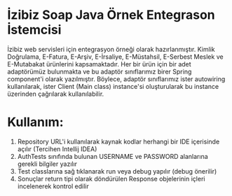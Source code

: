 # İzibiz Soap Java Örnek Entegrason İstemcisi

İzibiz web servisleri için entegrasyon örneği olarak hazırlanmıştır. Kimlik Doğrulama, E-Fatura, E-Arşiv, E-İrsaliye, E-Müstahsil, E-Serbest Meslek ve E-Mutabakat ürünlerini kapsamaktadır. Her bir ürün için bir adet adaptörümüz bulunmakta ve bu adaptör sınıflarımız birer Spring component'i olarak yazılmıştır. Böylece, adaptör sınıflarımız ister autowiring kullanılarak, ister Client (Main class) instance'si oluşturularak bu instance üzerinden çağrılarak kullanılabilir.

# Kullanım:
  1. Repository URL'i kullanılarak kaynak kodlar herhangi bir IDE içerisinde açılır (Tercihen Intellij IDEA)
  2. AuthTests sınıfında bulunan USERNAME ve PASSWORD alanlarına gerekli bilgiler yazılır
  3. Test classlarına sağ tıklanarak run veya debug yapılır (debug önerilir)
  4. Sonuçlar return tipi olarak döndürülen Response objelerinin içleri incelenerek kontrol edilir
